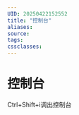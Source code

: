 ```yaml
---
UID: 20250422152552
title: "控制台"
aliases: 
source: 
tags: 
cssclasses:
---
```

# 控制台
Ctrl+Shift+i调出控制台 